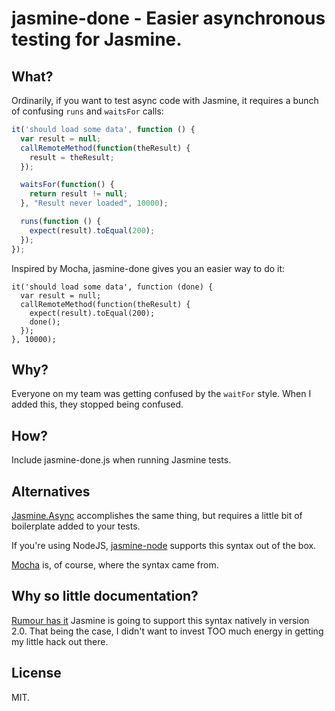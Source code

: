 jasmine-done - Easier asynchronous testing for Jasmine.
=======================================================

What?
-----
Ordinarily, if you want to test async code with Jasmine, it requires a
bunch of confusing `runs` and `waitsFor` calls:

```javascript
it('should load some data', function () {
  var result = null;
  callRemoteMethod(function(theResult) {  	
    result = theResult;
  });

  waitsFor(function() {
    return result != null;
  }, "Result never loaded", 10000);

  runs(function () {
    expect(result).toEqual(200);
  });
});
```

Inspired by Mocha, jasmine-done gives you an easier way to do it:

```
it('should load some data', function (done) {
  var result = null;
  callRemoteMethod(function(theResult) {  	
    expect(result).toEqual(200);
    done();
  });
}, 10000);
```

Why?
----
Everyone on my team was getting confused by the `waitFor` style. When I added this, they stopped being confused.

How?
----
Include jasmine-done.js when running Jasmine tests.

Alternatives
------------
[Jasmine.Async](http://lostechies.com/derickbailey/2012/08/18/jasmine-async-making-asynchronous-testing-with-jasmine-suck-less/) accomplishes the same thing, but requires a little bit of boilerplate added to your tests.

If you're using NodeJS, [jasmine-node](https://github.com/mhevery/jasmine-node) supports this syntax out of the box.

[Mocha](http://visionmedia.github.io/mocha/) is, of course, where the syntax came from.

Why so little documentation?
----------------------------
[Rumour has it](https://github.com/pivotal/jasmine/issues/178) Jasmine is going to support this syntax natively in version 2.0. That being the case, I didn't want to invest TOO much energy in getting my little hack out there.

License
-------
MIT.
